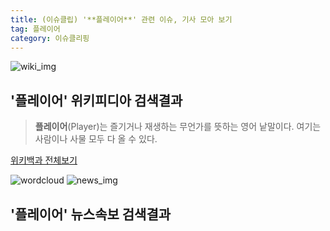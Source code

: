 ```yaml
---
title: (이슈클립) '**플레이어**' 관련 이슈, 기사 모아 보기
tag: 플레이어
category: 이슈클리핑
---
```

![wiki_img](https://user-images.githubusercontent.com/42597476/44503234-41136a80-a6d0-11e8-9071-6fc6418eafe4.png)
## **'**플레이어**'** 위키피디아 검색결과
>**플레이어**(Player)는 즐기거나 재생하는 무언가를 뜻하는 영어 낱말이다. 여기는 사람이나 사물 모두 다 올 수 있다.

<a href="https://ko.wikipedia.org/wiki/플레이어" target="_blank">위키백과 전체보기</a>

![wordcloud](https://s3.ap-northeast-2.amazonaws.com/lyrics101-wordcloud/2018-09-30-1538271129.png)
![news_img](https://user-images.githubusercontent.com/42597476/44507050-1206f400-a6e4-11e8-8d98-7ffbfebb353f.png)
## **'**플레이어**'** 뉴스속보 검색결과

